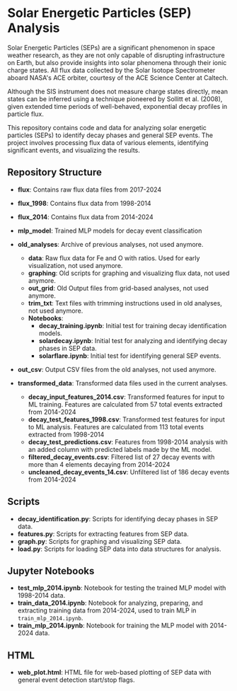 
# Solar Energetic Particles (SEP) Analysis

Solar Energetic Particles (SEPs) are a significant phenomenon in space weather research, as they are not only capable of disrupting infrastructure on Earth, but also provide insights into solar phenomena through their ionic charge states. All flux data collected by the Solar Isotope Spectrometer aboard NASA's ACE orbiter, courtesy of the ACE Science Center at Caltech.

Although the SIS instrument does not measure charge states directly, mean states can be inferred using a technique pioneered by Sollitt et al. (2008), given extended time periods of well-behaved, exponential decay profiles in particle flux.

This repository contains code and data for analyzing solar energetic particles (SEPs) to identify decay phases and general SEP events. The project involves processing flux data of various elements, identifying significant events, and visualizing the results.

## Repository Structure

- **flux**: Contains raw flux data files from 2017-2024 
- **flux_1998**: Contains flux data from 1998-2014 
- **flux_2014**: Contains flux data from 2014-2024
- **mlp_model**: Trained MLP models for decay event classification

- **old_analyses**: Archive of previous analyses, not used anymore.
  - **data**: Raw flux data for Fe and O with ratios. Used for early visualization, not used anymore.
  - **graphing**: Old scripts for graphing and visualizing flux data, not used anymore.
  - **out_grid**: Old Output files from grid-based analyses, not used anymore.
  - **trim_txt**: Text files with trimming instructions used in old analyses, not used anymore.
  - **Notebooks**:
    - **decay_training.ipynb**: Initial test for training decay identification models.
    - **solardecay.ipynb**: Initial test for analyzing and identifying decay phases in SEP data.
    - **solarflare.ipynb**: Initial test for identifying general SEP events.

- **out_csv**: Output CSV files from the old analyses, not used anymore.

- **transformed_data**: Transformed data files used in the current analyses.
  - **decay_input_features_2014.csv**: Transformed features for input to ML training. Features are calculated from 57 total events extracted from 2014-2024
  - **decay_test_features_1998.csv**: Transformed test features for input to ML analysis. Features are calculated from 113 total events extracted from 1998-2014
  - **decay_test_predictions.csv**: Features from 1998-2014 analysis with an added column with predicted labels made by the ML model.
  - **filtered_decay_events.csv**: Filtered list of 27 decay events with more than 4 elements decaying from 2014-2024
  - **uncleaned_decay_events_14.csv**: Unfiltered list of 186 decay events from 2014-2024

## Scripts

- **decay_identification.py**: Scripts for identifying decay phases in SEP data.
- **features.py**: Scripts for extracting features from SEP data.
- **graph.py**: Scripts for graphing and visualizing SEP data.
- **load.py**: Scripts for loading SEP data into data structures for analysis.

## Jupyter Notebooks

- **test_mlp_2014.ipynb**: Notebook for testing the trained MLP model with 1998-2014 data.
- **train_data_2014.ipynb**: Notebook for analyzing, preparing, and extracting training data from 2014-2024, used to train MLP in `train_mlp_2014.ipynb`.
- **train_mlp_2014.ipynb**: Notebook for training the MLP model with 2014-2024 data.

## HTML

- **web_plot.html**: HTML file for web-based plotting of SEP data with general event detection start/stop flags.

<!-- ## Dataset

### High Priority Elements

- **Fe (Iron)**: Key element in SEP analysis due to a wide range of charge states and significant correlation with the Fe/O ratio.
- **O (Oxygen)**: Abundant element serving as a reference point when analyzing charge state ratios.
- **Si (Silicon)**: Exhibits a range of charge states, though less abundant than Fe or O.

The dataset includes flux data for six elements: Carbon (C), Iron (Fe), Helium (He), Nitrogen (N), Oxygen (O), and Silicon (Si) across six energies from 2017 to Q1 2024.

### Time-Intensity Profiles of SEPs

- Show how the flux of SEPs changes over time.
- Exponential decay is a characteristic pattern observed in flux profiles.

Steps:

1. Load data from SIS into a dataframe (Fe, O, Si flux from 2017 to Q1 2024).
2. Compute statistics (mean, standard deviation, determine cutoff for noise).
3. Examine flux data for sudden, significant increases in particle flux (SEP events).
4. Zoom in on periods after the initial peak, where the flux gradually decreases (decay phases).

## Analysis and Identification

### Identifying Decays

Conducted in `solardecay.ipynb`. The code identifies periods of exponential decay in the time series of flux data using a sliding window approach.

- Linear regression is performed within a fixed-size window.
- The slope of the regression line indicates a significant downward trend (exponential decay) if below a threshold.
- Decay segments are merged to ensure continuous decay periods are not fragmented.
- Results are loaded into a Pandas dataframe and plotted.

### Identifying General SEP Events

Conducted in `solarflare.ipynb`. The code identifies SEP events based on predefined criteria.

- Precompute first quartile (Q1) values for each element, excluding invalid data points.
- Apply multipliers to He and O to account for abundance.
- `identify_events` detects significant flux events using smoothed flux data and slope calculations.
- Events are defined by periods exceeding the Q1 threshold and maintaining upward trends toward a peak.
- Results are loaded into a Pandas dataframe and plotted.
 -->
